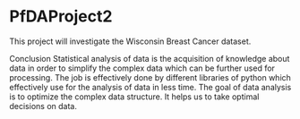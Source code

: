 # PfDAProject2
This project will investigate the Wisconsin Breast Cancer dataset.

Conclusion
Statistical analysis of data is the acquisition of knowledge about data in order to simplify the complex data which can be further used for processing. The job is effectively done by different libraries of python which effectively use for the analysis of data in less time. The goal of data analysis is to optimize the complex data structure. It helps us to take optimal decisions on data.